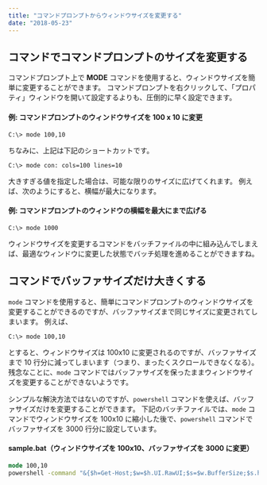 ```yaml
---
title: "コマンドプロンプトからウィンドウサイズを変更する"
date: "2018-05-23"
---
```


コマンドでコマンドプロンプトのサイズを変更する
----

コマンドプロンプト上で **MODE** コマンドを使用すると、ウィンドウサイズを簡単に変更することができます。
コマンドプロンプトを右クリックして、「プロパティ」ウィンドウを開いて設定するよりも、圧倒的に早く設定できます。

#### 例: コマンドプロンプトのウィンドウサイズを 100 x 10 に変更

~~~
C:\> mode 100,10
~~~

ちなみに、上記は下記のショートカットです。

~~~
C:\> mode con: cols=100 lines=10
~~~

大きすぎる値を指定した場合は、可能な限りのサイズに広げてくれます。
例えば、次のようにすると、横幅が最大になります。

#### 例: コマンドプロンプトのウィンドウの横幅を最大にまで広げる

~~~
C:\> mode 1000
~~~

ウィンドウサイズを変更するコマンドをバッチファイルの中に組み込んでしまえば、最適なウィンドウに変更した状態でバッチ処理を進めることができますね。


コマンドでバッファサイズだけ大きくする
----

`mode` コマンドを使用すると、簡単にコマンドプロンプトのウィンドウサイズを変更することができるのですが、バッファサイズまで同じサイズに変更されてしまいます。
例えば、

~~~
C:\> mode 100,10
~~~

とすると、ウィンドウサイズは 100x10 に変更されるのですが、バッファサイズまで 10 行分に減ってしまいます（つまり、まったくスクロールできなくなる）。
残念なことに、`mode` コマンドではバッファサイズを保ったままウィンドウサイズを変更することができないようです。

シンプルな解決方法ではないのですが、`powershell` コマンドを使えば、バッファサイズだけを変更することができます。
下記のバッチファイルでは、`mode` コマンドでウィンドウサイズを 100x10 に縮小した後で、`powershell` コマンドでバッファサイズを 3000 行分に設定しています。

#### sample.bat（ウィンドウサイズを 100x10、バッファサイズを 3000 に変更）

~~~ bat
mode 100,10
powershell -command "&{$h=Get-Host;$w=$h.UI.RawUI;$s=$w.BufferSize;$s.height=3000;$w.BufferSize=$s;}"
~~~


